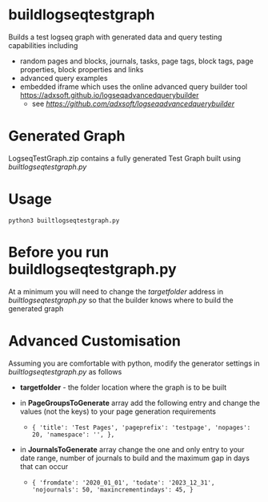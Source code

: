 # buildlogseqtestgraph
Builds a test logseq graph with generated data and query testing capabilities including
 - random pages and blocks, journals, tasks, page tags, block tags, page properties, block properties and links
 - advanced query examples 
 - embedded iframe which uses the online advanced query builder tool https://adxsoft.github.io/logseqadvancedquerybuilder
   - see _https://github.com/adxsoft/logseqadvancedquerybuilder_
   
# Generated Graph
LogseqTestGraph.zip contains a fully generated Test Graph built using _builtlogseqtestgraph.py_

# Usage
`python3 builtlogseqtestgraph.py`

# Before you run buildlogseqtestgraph.py
At a minimum you will need to change the _targetfolder_ address in _builtlogseqtestgraph.py_ so that the builder knows where to build the generated graph


# Advanced Customisation
Assuming you are comfortable with python, modify the generator settings in _builtlogseqtestgraph.py_ as follows

- **targetfolder** - the folder location where the graph is to be built 

- in **PageGroupsToGenerate** array add the following entry and change the values (not the keys) to your page generation requirements

  - `{
        'title': 'Test Pages',
        'pageprefix': 'testpage',
        'nopages': 20,
        'namespace': '',
    },`

- in **JournalsToGenerate** array change the one and only entry to your date range, number of journals to build and the maximum gap in days that can occur

  - `{
    'fromdate': '2020_01_01',
    'todate': '2023_12_31',
    'nojournals': 50,
    'maxincrementindays': 45,
}`
 
